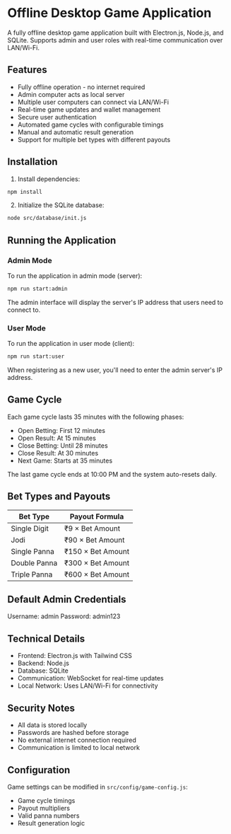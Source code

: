 # Offline Desktop Game Application

A fully offline desktop game application built with Electron.js, Node.js, and SQLite. Supports admin and user roles with real-time communication over LAN/Wi-Fi.

## Features

- Fully offline operation - no internet required
- Admin computer acts as local server
- Multiple user computers can connect via LAN/Wi-Fi
- Real-time game updates and wallet management
- Secure user authentication
- Automated game cycles with configurable timings
- Manual and automatic result generation
- Support for multiple bet types with different payouts

## Installation

1. Install dependencies:
```bash
npm install
```

2. Initialize the SQLite database:
```bash
node src/database/init.js
```

## Running the Application

### Admin Mode
To run the application in admin mode (server):
```bash
npm run start:admin
```

The admin interface will display the server's IP address that users need to connect to.

### User Mode
To run the application in user mode (client):
```bash
npm run start:user
```

When registering as a new user, you'll need to enter the admin server's IP address.

## Game Cycle

Each game cycle lasts 35 minutes with the following phases:
- Open Betting: First 12 minutes
- Open Result: At 15 minutes
- Close Betting: Until 28 minutes
- Close Result: At 30 minutes
- Next Game: Starts at 35 minutes

The last game cycle ends at 10:00 PM and the system auto-resets daily.

## Bet Types and Payouts

| Bet Type      | Payout Formula    |
|---------------|-------------------|
| Single Digit  | ₹9 × Bet Amount  |
| Jodi          | ₹90 × Bet Amount |
| Single Panna  | ₹150 × Bet Amount|
| Double Panna  | ₹300 × Bet Amount|
| Triple Panna  | ₹600 × Bet Amount|

## Default Admin Credentials

Username: admin
Password: admin123

## Technical Details

- Frontend: Electron.js with Tailwind CSS
- Backend: Node.js
- Database: SQLite
- Communication: WebSocket for real-time updates
- Local Network: Uses LAN/Wi-Fi for connectivity

## Security Notes

- All data is stored locally
- Passwords are hashed before storage
- No external internet connection required
- Communication is limited to local network

## Configuration

Game settings can be modified in `src/config/game-config.js`:
- Game cycle timings
- Payout multipliers
- Valid panna numbers
- Result generation logic
